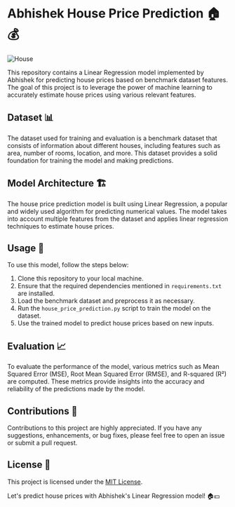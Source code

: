 # Abhishek House Price Prediction 🏠💰

![House](https://media.giphy.com/media/bxNchyjCvi4F9ttVtj/giphy.gif)

This repository contains a Linear Regression model implemented by Abhishek for predicting house prices based on benchmark dataset features. The goal of this project is to leverage the power of machine learning to accurately estimate house prices using various relevant features.

## Dataset 📊

The dataset used for training and evaluation is a benchmark dataset that consists of information about different houses, including features such as area, number of rooms, location, and more. This dataset provides a solid foundation for training the model and making predictions.

## Model Architecture 🏗️

The house price prediction model is built using Linear Regression, a popular and widely used algorithm for predicting numerical values. The model takes into account multiple features from the dataset and applies linear regression techniques to estimate house prices.

## Usage 🚀

To use this model, follow the steps below:

1. Clone this repository to your local machine.
2. Ensure that the required dependencies mentioned in `requirements.txt` are installed.
3. Load the benchmark dataset and preprocess it as necessary.
4. Run the `house_price_prediction.py` script to train the model on the dataset.
5. Use the trained model to predict house prices based on new inputs.

## Evaluation 📈

To evaluate the performance of the model, various metrics such as Mean Squared Error (MSE), Root Mean Squared Error (RMSE), and R-squared (R²) are computed. These metrics provide insights into the accuracy and reliability of the predictions made by the model.

## Contributions 🤝

Contributions to this project are highly appreciated. If you have any suggestions, enhancements, or bug fixes, please feel free to open an issue or submit a pull request.

## License 📜

This project is licensed under the [MIT License](LICENSE).

Let's predict house prices with Abhishek's Linear Regression model! 🏠💵
